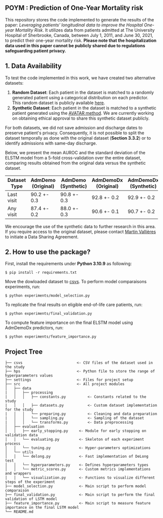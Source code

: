 ## POYM : Prediction of One-Year Mortality risk 
This repository stores the code implemented to generate the results of the paper: *Leveraging patients’ longitudinal data to improve the Hospital One-year Mortality Risk*.
It utilizes data from patients admitted at The University Hospital of Sherbrooke, Canada, between July 1, 2011, and June 30, 2021, to predict their one-year mortality risk. **Please note that the hospitalization data used in this paper cannot be publicly shared due to regulations safeguarding patient privacy.**

## 1. Data Availability
To test the code implemented in this work, we have created two alternative datasets:

1. **Random Dataset**: Each patient in the dataset is matched to a randomly generated patient using a categorical distribution on each predictor. This random dataset is publicly available [here](https://drive.google.com/file/d/1VjzDgbkeob50ZV1RSuzrmWG63VI4yWjM/view?usp=sharing).
2. **Synthetic Dataset**: Each patient in the dataset is matched to a synthetic patient generated using the [AVATAR method](https://doi.org/10.1038/s41746-023-00771-5). We are currently working on obtaining ethical approval to share this synthetic dataset publicly.

For both datasets, we did not save admission and discharge dates to preserve patient's privacy. Consequently, it is not possible to split the dataset temporally as done with the original dataset (**Section 3.3.2**) or to identify admissions with same-day discharge.

Below, we present the mean AUROC and the standard deviation of the ELSTM model from a 5-fold cross-validation over the entire dataset, comparing results obtained from the original data versus the synthetic dataset.

| Dataset Type | AdmDemo (Original) | AdmDemo (Synthetic) | AdmDemoDx (Original) | AdmDemoDx (Synthetic) |
|--------------|--------------------|---------------------|----------------------|-----------------------|
| Last visit  | 90.2 +- 0.3 | 90.8 +- 0.3 | 92.8 +- 0.2 | 92.9 +- 0.2 |
|Any visit     | 87.4 +- 0.2 | 88.0 +- 0.3 | 90.6 +- 0.1 | 90.7 +- 0.2 |


We encourage the use of the synthetic data to further research in this area. If you require access to the original dataset, please contact [Martin Vallières](martin.vallieres@usherbrooke.ca) to initiate a Data Sharing Agreement.
## 2. How to use the package?
First, install the requirements under **Python 3.10.9** as following:
```
$ pip install -r requirements.txt
```
Move the dowloaded dataset to [csvs](csvs).
To perform model comparaisons experiments, run:
```
$ python experiments/model_selection.py
```
To replicate the final results on eligible end-of-life care patients, run:
```
$ python experiments/final_validation.py
```
To compute feature importance on the final ELSTM model using AdmDemoDx predictors, run:
```
$ python experiments/feature_importance.py
```
## Project Tree
```
├── csvs                         <- CSV files of the dataset used in the study
├── hps                          <- Python file to store the range of hyperparameters values
├── settings                     <- Files for project setup
├── src                          <- All project modules
│   ├── data
|   │   ├── processing
|   │   │   ├── constants.py          <- Constants related to the study
|   │   │   ├── datasets.py           <- Custom dataset implementation for the study
|   │   │   └── preparing.py          <- Cleaning and data preparation
|   │   │   └── sampling.py           <- Sampling of the dataset
|   │   │   └── transforms.py         <- Data preprocessing
│   ├── evaluation
│   │   ├── early_stopping.py     <- Module for early stopping on validation data
│   │   └── evaluating.py         <- Skeleton of each experiment process
│   │   └── tuning.py             <- Hyper-parameters optimizations 
│   └── utils                     
│   │   └── delong.py             <- Fast implementation of DeLong test
│   │   └── hyperparameters.py    <- Defines hyperparameters types
│   │   └── metric_scores.py      <- Custom metrics implementations and wrappers
│   │   └── visualization.py      <- Functions to visualize different steps of the experiment
├── model_selection.py            <- Main script to perform model comparaison
├── final_validation.py           <- Main script to perform the final validation of LSTM model
├── feature_importance.py         <- Main script to measure feature importance on the final LSTM model
└── README.md
